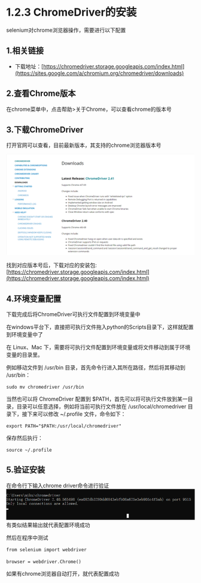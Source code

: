 # 1.2.3 ChromeDriver的安装

selenium对chrome浏览器操作，需要进行以下配置

## 1.相关链接

* 下载地址：[https://chromedriver.storage.googleapis.com/index.html](https://sites.google.com/a/chromium.org/chromedriver/downloads)

## 2.查看Chrome版本

在chrome菜单中，点击帮助&gt;关于Chrome，可以查看chrome的版本号

## 3.下载ChromeDriver

打开官网可以查看，目前最新版本，其支持的chrome浏览器版本号

![](../../.gitbook/assets/1.2.3-1.png)



找到对应版本号后，下载对应的安装包:[https://chromedriver.storage.googleapis.com/index.html](https://chromedriver.storage.googleapis.com/index.html)

## 4.环境变量配置

下载完成后将ChromeDriver可执行文件配置到环境变量中

在windows平台下，直接把可执行文件拖入python的Scripts目录下，这样就配置到环境变量中了

在 Linux、Mac 下，需要将可执行文件配置到环境变量或将文件移动到属于环境变量的目录里。

例如移动文件到 /usr/bin 目录，首先命令行进入其所在路径，然后将其移动到 /usr/bin：

```text
sudo mv chromedriver /usr/bin
```

当然也可以将 ChromeDriver 配置到 $PATH，首先可以将可执行文件放到某一目录，目录可以任意选择，例如将当前可执行文件放在 /usr/local/chromedriver 目录下，接下来可以修改 ~/.profile 文件，命令如下：

```text
export PATH="$PATH:/usr/local/chromedriver"
```

保存然后执行：

```text
source ~/.profile
```

## 5.验证安装

在命令行下输入chrome driver命令进行验证![](../../.gitbook/assets/2.1.3-2.png)有类似结果输出就代表配置环境成功

然后在程序中测试

```text
from selenium import webdriver

browser = webdriver.Chrome()
```

如果有chrome浏览器自动打开，就代表配置成功

